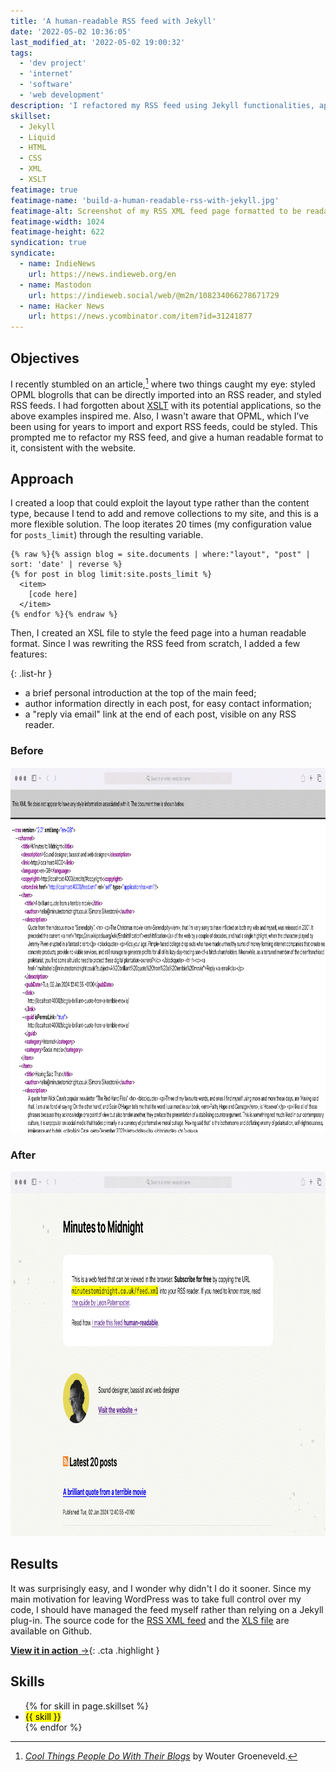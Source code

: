 ```yaml
---
title: 'A human-readable RSS feed with Jekyll'
date: '2022-05-02 10:36:05'
last_modified_at: '2022-05-02 19:00:32'
tags: 
  - 'dev project'
  - 'internet'
  - 'software'
  - 'web development'
description: 'I refactored my RSS feed using Jekyll functionalities, applying XSLT for presentation to render a human-readable XML feed.'
skillset:
  - Jekyll
  - Liquid
  - HTML
  - CSS
  - XML
  - XSLT
featimage: true
featimage-name: 'build-a-human-readable-rss-with-jekyll.jpg'
featimage-alt: Screenshot of my RSS XML feed page formatted to be readable in a browser
featimage-width: 1024
featimage-height: 622
syndication: true
syndicate:
  - name: IndieNews
    url: https://news.indieweb.org/en
  - name: Mastodon
    url: https://indieweb.social/web/@m2m/108234066278671729
  - name: Hacker News
    url: https://news.ycombinator.com/item?id=31241877
---
```

## Objectives

I recently stumbled on an article,[^1] where two things caught my eye: styled OPML blogrolls that can be directly imported into an RSS reader, and styled RSS feeds. I had forgotten about [XSLT](https://en.wikipedia.org/wiki/XSLT) with its potential applications, so the above examples inspired me. Also, I wasn't aware that OPML, which I’ve been using for years to import and export RSS feeds, could be styled. This prompted me to refactor my RSS feed, and give a human readable format to it, consistent with the website.

## Approach

I created a loop that could exploit the layout type rather than the content type, because I tend to add and remove collections to my site, and this is a more flexible solution. The loop iterates 20 times (my configuration value for `posts_limit`) through the resulting variable.

```liquid
{% raw %}{% assign blog = site.documents | where:"layout", "post" | sort: 'date' | reverse %}
{% for post in blog limit:site.posts_limit %}
  <item>
    [code here]
  </item>
{% endfor %}{% endraw %}
```

Then, I created an XSL file to style the feed page into a human readable format. Since I was rewriting the RSS feed from scratch, I added a few features:

{: .list-hr }
- a brief personal introduction at the top of the main feed;
- author information directly in each post, for easy contact information;
- a "reply via email" link at the end of each post, visible on any RSS reader.

<div class="warning">
  <h3>Before</h3>
  <p><img src="/assets/images/rss-before.png" alt="RSS feed before refactor" width="960" height="584"></p>
  <h3>After</h3>
  <p><img src="/assets/images/rss-after.png" alt="RSS feed after refactor" width="960" height="584"></p>
</div>

## Results

It was surprisingly easy, and I wonder why didn't I do it sooner. Since my main motivation for leaving WordPress was to take full control over my code, I should have managed the feed myself rather than relying on a Jekyll plug-in. The source code for the [RSS XML feed](https://github.com/simonesilvestroni/m2m-website/blob/main/feed.xml) and the [XLS file](https://github.com/simonesilvestroni/m2m-website/blob/main/feed.xsl) are available on Github.

[**View it in action**&nbsp;&rarr;](https://minutestomidnight.co.uk/feed.xml){: .cta .highlight }

## Skills

<ul class="list-inline">
  {% for skill in page.skillset %}
  <li><mark>{{ skill }}</mark></li>
  {% endfor %}
</ul>

[^1]: [*Cool Things People Do With Their Blogs*](https://brainbaking.com/post/2022/04/cool-things-people-do-with-their-blogs/) by Wouter Groeneveld.